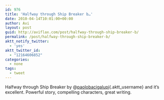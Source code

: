 ```yaml
---
id: 976
title: 'Halfway through Ship Breaker b…'
date: 2010-04-14T10:01:00+00:00
author: Avi
layout: post
guid: http://aviflax.com/post/halfway-through-ship-breaker-b/
permalink: /post/halfway-through-ship-breaker-b/
aktt_notify_twitter:
  - 'yes'
aktt_twitter_id:
  - "12164606852"
categories:
  - none
tags:
  - tweet
---
```

Halfway through Ship Breaker by @[paolobacigalupi](http://twitter.com/paolobacigalupi){.aktt_username} and it&#8217;s excellent. Powerful story, compelling characters, great writing.